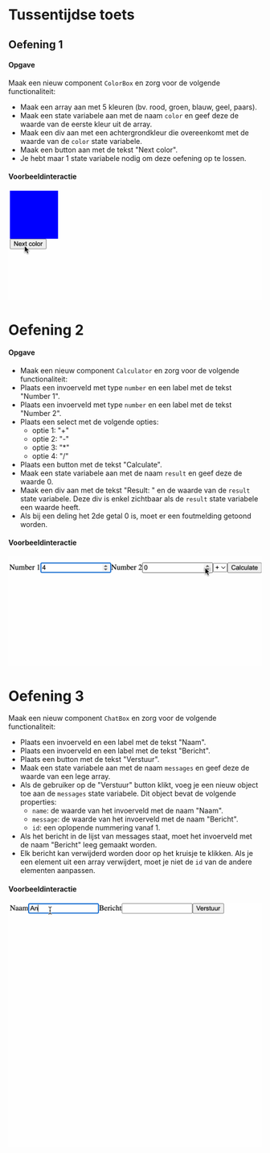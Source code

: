 # Tussentijdse toets

## Oefening 1

#### Opgave

Maak een nieuw component `ColorBox` en zorg voor de volgende functionaliteit:
- Maak een array aan met 5 kleuren (bv. rood, groen, blauw, geel, paars).
- Maak een state variabele aan met de naam `color` en geef deze de waarde van de eerste kleur uit de array.
- Maak een div aan met een achtergrondkleur die overeenkomt met de waarde van de `color` state variabele.
- Maak een button aan met de tekst "Next color".
- Je hebt maar 1 state variabele nodig om deze oefening op te lossen.

#### Voorbeeldinteractie

![Change Event Handler](../images/colorbox.gif)

# Oefening 2

#### Opgave 

- Maak een nieuw component `Calculator` en zorg voor de volgende functionaliteit:
- Plaats een invoerveld met type `number` en een label met de tekst "Number 1".
- Plaats een invoerveld met type `number` en een label met de tekst "Number 2".
- Plaats een select met de volgende opties:
    - optie 1: "+"
    - optie 2: "-"
    - optie 3: "*"
    - optie 4: "/"
- Plaats een button met de tekst "Calculate".
- Maak een state variabele aan met de naam `result` en geef deze de waarde 0.
- Maak een div aan met de tekst "Result: " en de waarde van de `result` state variabele. Deze div is enkel zichtbaar als de `result` state variabele een waarde heeft.
- Als bij een deling het 2de getal 0 is, moet er een foutmelding getoond worden.

#### Voorbeeldinteractie

![Change Event Handler](../images/calculator2.gif)

# Oefening 3

Maak een nieuw component `ChatBox` en zorg voor de volgende functionaliteit:

- Plaats een invoerveld en een label met de tekst "Naam".
- Plaats een invoerveld en een label met de tekst "Bericht".
- Plaats een button met de tekst "Verstuur".
- Maak een state variabele aan met de naam `messages` en geef deze de waarde van een lege array.
- Als de gebruiker op de "Verstuur" button klikt, voeg je een nieuw object toe aan de `messages` state variabele. Dit object bevat de volgende properties:
    - `name`: de waarde van het invoerveld met de naam "Naam".
    - `message`: de waarde van het invoerveld met de naam "Bericht".
    - `id`: een oplopende nummering vanaf 1. 
- Als het bericht in de lijst van messages staat, moet het invoerveld met de naam "Bericht" leeg gemaakt worden.
- Elk bericht kan verwijderd worden door op het kruisje te klikken. Als je een element uit een array verwijdert, moet je niet de `id` van de andere elementen aanpassen.

#### Voorbeeldinteractie

![Change Event Handler](../images/chatbox.gif)